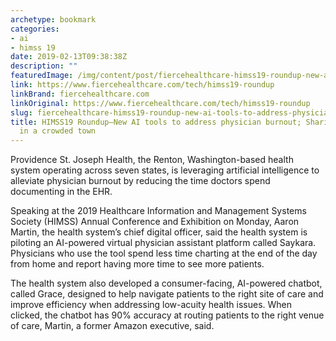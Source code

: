```yaml
---
archetype: bookmark
categories:
- ai
- himss 19
date: 2019-02-13T09:38:38Z
description: ""
featuredImage: /img/content/post/fiercehealthcare-himss19-roundup-new-ai-tools-to-address-physician-burnout-sharing-an-uber-in-a-crowded-town.JPG
link: https://www.fiercehealthcare.com/tech/himss19-roundup
linkBrand: fiercehealthcare.com
linkOriginal: https://www.fiercehealthcare.com/tech/himss19-roundup
slug: fiercehealthcare-himss19-roundup-new-ai-tools-to-address-physician-burnout-sharing-an-uber-in-a-crowded-town
title: HIMSS19 Roundup—New AI tools to address physician burnout; Sharing an Uber
  in a crowded town
---
```

Providence St. Joseph Health, the Renton, Washington-based health system operating across seven states, is leveraging artificial intelligence to alleviate physician burnout by reducing the time doctors spend documenting in the EHR.

Speaking at the 2019 Healthcare Information and Management Systems Society (HIMSS) Annual Conference and Exhibition on Monday, Aaron Martin, the health system’s chief digital officer, said the health system is piloting an AI-powered virtual physician assistant platform called Saykara. Physicians who use the tool spend less time charting at the end of the day from home and report having more time to see more patients.

The health system also developed a consumer-facing, AI-powered chatbot, called Grace, designed to help navigate patients to the right site of care and improve efficiency when addressing low-acuity health issues. When clicked, the chatbot has 90% accuracy at routing patients to the right venue of care, Martin, a former Amazon executive, said.


